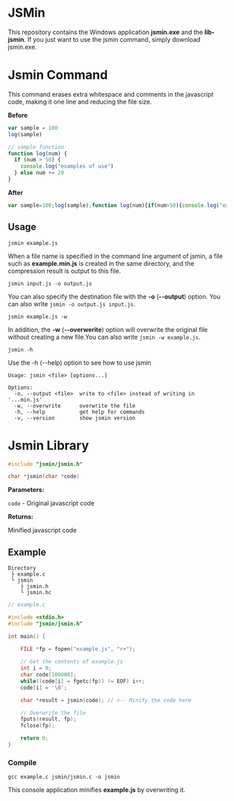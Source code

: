 # JSMin
This repository contains the Windows application **jsmin.exe** and the **lib-jsmin**. If you just want to use the jsmin command, simply download jsmin.exe.

# Jsmin Command
This command erases extra whitespace and comments in the javascript code, making it one line and reducing the file size.

**Before**
```js
var sample = 100
log(sample)

// sample function
function log(num) {
  if (num > 50) {
    console.log("examples of use")
  } else num += 20
}
```
**After**
```js
var sample=100;log(sample);function log(num){if(num>50){console.log("examples of use")}else num+=20}
```

## Usage
```
jsmin example.js
```
When a file name is specified in the command line argument of jsmin, a file such as **example.min.js** is created in the same directory, and the compression result is output to this file.

```
jsmin input.js -o output.js
```
You can also specify the destination file with the **-o** (**--output**) option. You can also write `jsmin -o output.js input.js`.

```
jsmin example.js -w
```
In addition, the **-w** (**--overwerite**) option will overwrite the original file without creating a new file.You can also write `jsmin -w example.js`.

```
jsmin -h
```
Use the -h (--help) option to see how to use jsmin
```
Usage: jsmin <file> [options...]

Options:
  -o, --output <file>  write to <file> instead of writing in '...min.js'
  -w, --overwrite      overwrite the file
  -h, --help           get help for commands
  -v, --version        show jsmin version
```

# Jsmin Library
```c
#include "jsmin/jsmin.h"

char *jsmin(char *code)
```
**Parameters:**

`code` - Original javascript code

**Returns:**

Minified javascript code
## Example
```
Directory
 ├ example.c
 └ jsmin
    ├ jsmin.h
    └ jsmin.hc
```
```c
// example.c

#include <stdio.h>
#include "jsmin/jsmin.h"

int main() {

    FILE *fp = fopen("example.js", "r+");
    
    // Get the contents of example.js
    int i = 0;
    char code[100000];
    while((code[i] = fgetc(fp)) != EOF) i++;
    code[i] = '\0';

    char *result = jsmin(code); // <-- Minify the code here

    // Overwrite the file
    fputs(result, fp);
    fclose(fp);

    return 0;
}
```
### Compile
```
gcc example.c jsmin/jsmin.c -o jsmin
```
This console application minifies **example.js** by overwriting it.
